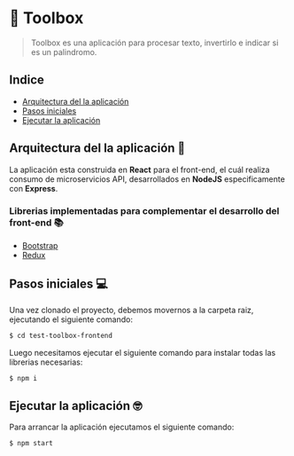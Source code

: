 # 🎫 Toolbox

> Toolbox es una aplicación para procesar texto, invertirlo e indicar si es un palindromo.

## Indice

* [Arquitectura del la aplicación](#archApp)
* [Pasos iniciales](#initApp)
* [Ejecutar la aplicación](#exeApp)

## <a name="archApp"></a> Arquitectura del la aplicación 🚀

La aplicación esta construida en **React** para el front-end, el cuál realiza consumo de microservicios API, desarrollados en **NodeJS** especificamente con **Express**.

### Librerias implementadas para complementar el desarrollo del front-end 📚

* [Bootstrap](https://react-bootstrap.github.io/)
* [Redux](https://es.redux.js.org/)

## <a name="initApp"></a> Pasos iniciales 💻
Una vez clonado el proyecto, debemos movernos a la carpeta raiz, ejecutando el siguiente comando:

```sh
$ cd test-toolbox-frontend
```

Luego necesitamos ejecutar el siguiente comando para instalar todas las librerias necesarias:

```sh
$ npm i
```

## <a name="exeApp"></a> Ejecutar la aplicación 🤓
Para arrancar la aplicación ejecutamos el siguiente comando:

```sh
$ npm start
```